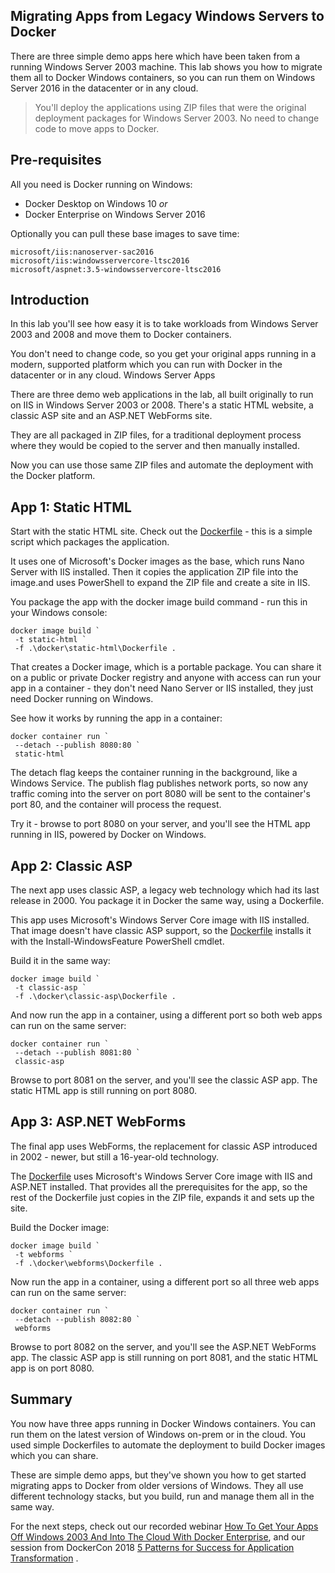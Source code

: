 ## Migrating Apps from Legacy Windows Servers to Docker

There are three simple demo apps here which have been taken from a running Windows Server 2003 machine. This lab shows you how to migrate them all to Docker Windows containers, so you can run them on Windows Server 2016 in the datacenter or in any cloud.

> You'll deploy the applications using ZIP files that were the original deployment packages for Windows Server 2003. No need to change code to move apps to Docker.

## Pre-requisites

All you need is Docker running on Windows:

- Docker Desktop on Windows 10 *or*
- Docker Enterprise on Windows Server 2016

Optionally you can pull these base images to save time:

```
microsoft/iis:nanoserver-sac2016
microsoft/iis:windowsservercore-ltsc2016
microsoft/aspnet:3.5-windowsservercore-ltsc2016
```

## Introduction
In this lab you'll see how easy it is to take workloads from Windows Server 2003 and 2008 and move them to Docker containers.

You don't need to change code, so you get your original apps running in a modern, supported platform which you can run with Docker in the datacenter or in any cloud.
Windows Server Apps

There are three demo web applications in the lab, all built originally to run on IIS in Windows Server 2003 or 2008. There's a static HTML website, a classic ASP site and an ASP.NET WebForms site.

They are all packaged in ZIP files, for a traditional deployment process where they would be copied to the server and then manually installed.

Now you can use those same ZIP files and automate the deployment with the Docker platform.

## App 1: Static HTML

Start with the static HTML site. Check out the [Dockerfile](./docker/static-html/Dockerfile) - this is a simple script which packages the application.

It uses one of Microsoft's Docker images as the base, which runs Nano Server with IIS installed. Then it copies the application ZIP file into the image.and uses PowerShell to expand the ZIP file and create a site in IIS.

You package the app with the docker image build command - run this in your Windows console:

```
docker image build `
 -t static-html `
 -f .\docker\static-html\Dockerfile .
```

That creates a Docker image, which is a portable package. You can share it on a public or private Docker registry and anyone with access can run your app in a container - they don't need Nano Server or IIS installed, they just need Docker running on Windows.

See how it works by running the app in a container:

```
docker container run `
 --detach --publish 8080:80 `
 static-html
```

The detach flag keeps the container running in the background, like a Windows Service. The publish flag publishes network ports, so now any traffic coming into the server on port 8080 will be sent to the container's port 80, and the container will process the request.

Try it - browse to port 8080 on your server, and you'll see the HTML app running in IIS, powered by Docker on Windows.

## App 2: Classic ASP

The next app uses classic ASP, a legacy web technology which had its last release in 2000. You package it in Docker the same way, using a Dockerfile.

This app uses Microsoft's Windows Server Core image with IIS installed. That image doesn't have classic ASP support, so the [Dockerfile](./docker/classic-asp/Dockerfile) installs it with the Install-WindowsFeature PowerShell cmdlet.

Build it in the same way:

```
docker image build `
 -t classic-asp `
 -f .\docker\classic-asp\Dockerfile .
```

And now run the app in a container, using a different port so both web apps can run on the same server:

```
docker container run `
 --detach --publish 8081:80 `
 classic-asp
```

Browse to port 8081 on the server, and you'll see the classic ASP app. The static HTML app is still running on port 8080.

## App 3: ASP.NET WebForms

The final app uses WebForms, the replacement for classic ASP introduced in 2002 - newer, but still a 16-year-old technology.

The [Dockerfile](./docker/webforms/Dockerfile) uses Microsoft's Windows Server Core image with IIS and ASP.NET installed. That provides all the prerequisites for the app, so the rest of the Dockerfile just copies in the ZIP file, expands it and sets up the site.

Build the Docker image:

```
docker image build `
 -t webforms `
 -f .\docker\webforms\Dockerfile .
```

Now run the app in a container, using a different port so all three web apps can run on the same server:

```
docker container run `
 --detach --publish 8082:80 `
 webforms
```

Browse to port 8082 on the server, and you'll see the ASP.NET WebForms app. The classic ASP app is still running on port 8081, and the static HTML app is on port 8080.

## Summary

You now have three apps running in Docker Windows containers. You can run them on the latest version of Windows on-prem or in the cloud. You used simple Dockerfiles to automate the deployment to build Docker images which you can share.

These are simple demo apps, but they've shown you how to get started migrating apps to Docker from older versions of Windows. They all use different technology stacks, but you build, run and manage them all in the same way.

For the next steps, check out our recorded webinar [How To Get Your Apps Off Windows 2003 And Into The Cloud With Docker Enterprise](https://blog.docker.com/2018/07/get-apps-off-windows-2003-cloud-docker-enterprise), and our session from DockerCon 2018 [5 Patterns for Success for Application Transformation](https://dockercon2018.hubs.vidyard.com/watch/w1gCK5PSt3JuGBLLELH9WG) .

